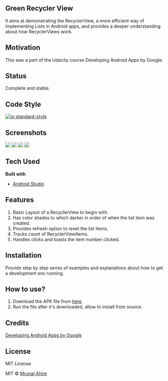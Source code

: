 ## Green Recycler View
It aims at demonstrating the RecyclerView, a more efficient way of implementing Lists in Android apps, and provides a deeper understanding about how RecyclerViews work.

## Motivation
This was a part of the Udacity course Developing Android Apps by Google.

## Status
Complete and stable. 

## Code Style
[![js-standard-style](https://img.shields.io/badge/code%20style-standard-brightgreen.svg?style=flat)](https://github.com/feross/standard)
 
## Screenshots
![](https://github.com/mrunal-ahire/Green-Recycler-View/blob/master/Webp.net-resizeimage%20(1).png) ![](https://github.com/mrunal-ahire/Green-Recycler-View/blob/master/Webp.net-resizeimage%20(2).png) ![](https://github.com/mrunal-ahire/Green-Recycler-View/blob/master/Webp.net-resizeimage%20(3).png) ![](https://github.com/mrunal-ahire/Green-Recycler-View/blob/master/Webp.net-resizeimage%20(4).png)

## Tech Used
<b>Built with</b>
- [Android Studio](https://developer.android.com/studio/)

## Features
1. Basic Layout of a RecyclerView to begin with.
2. Has color shades to which darker in order of when the list item was created.
3. Provides refresh option to reset the list items.
4. Tracks count of RecyclerViewItems.
5. Handles clicks and toasts the item number clicked.

## Installation
Provide step by step series of examples and explanations about how to get a development env running.

## How to use?
1. Download the APK file from [here](https://drive.google.com/open?id=1Rxgpdpcq3LvNKojW29KP2gnK4qscmanz).
2. Run the file after it's downloaded, allow to install from source.

## Credits
[Developing Android Apps by Google](https://classroom.udacity.com/courses/ud851)

## License
MIT License

MIT © [Mrunal Ahire](https://www.linkedin.com/in/mrunal-ahire)
